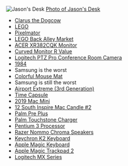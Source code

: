 ![Jason's Desk](https://cdn.hemisphericviews.com/2020-11-02JasonDesk.jpeg)
[Photo of Jason's Desk](https://burk-io-blog.s3.wasabisys.com/hemispheric-views/2020-11-02JasonDesk.jpeg)
- [Clarus the Dogcow](https://en.wikipedia.org/wiki/Dogcow)
- [LEGO](https://www.lego.com/en-us)
- [Pixelmator](https://www.pixelmator.com/pro/)
- [LEGO Back Alley Market](https://www.brickowl.com/catalog/lego-parts)
- [ACER XR382CQK Monitor](https://www.acer.com/ac/en/US/content/model/UM.TX2AA.002)
- [Curved Monitor R Value](https://www.viewsonic.com/library/entertainment/monitor-curvature-explained/)
- [Logitech PTZ Pro Conference Room Camera](https://www.logitech.com/en-us/product/conferencecam-ptz-pro2)
- [1984](https://en.wikipedia.org/wiki/Nineteen_Eighty-Four)
- Samsung is the worst
- [Colorful Mouse Mat](https://www.amazon.com/gp/product/B07BQQXGQG/ref=ppx_yo_dt_b_search_asin_title?ie=UTF8&psc=1)
- Samsung is still the worst
- [Airport Extreme (3rd Generation)](https://en.wikipedia.org/wiki/AirPort_Extreme#3rd_generation)
- [Time Capsule](https://www.apple.com/vn/airport-time-capsule/specs/)
- [2019 Mac Mini](https://www.apple.com/mac-mini/specs/)
- [12 South Inspire Mac Candle #2](https://www.amazon.com/Twelve-South-Inspire-Mac-Candle/dp/B075BF39F9)
- [Palm Pre Plus](https://en.wikipedia.org/wiki/Palm_Pre)
- [Palm Touchstone Charger](https://en.wikipedia.org/wiki/Palm_Pre#Charging)
- [Pentium 3 Processor](https://www.cpu-world.com/CPUs/Pentium-III/TYPE-Pentium%20III%20(Katmai).html)
- [Razer Nommo Chroma Speakers](https://www.razer.com/gaming-speakers/Razer-Nommo/RZ05-02460100-R3U1)
- [Keychron K2 Keyboard
](https://www.keychron.com/products/keychron-k2-wireless-mechanical-keyboard)
- [Apple Magic Keyboard](https://www.apple.com/shop/product/MLA22LL/A/magic-keyboard-us-english)
- [Apple Magic Trackpad 2](https://www.apple.com/shop/product/MJ2R2LL/A/magic-trackpad-2-silver)
- [Logitech MX Series](https://www.logitech.com/en-us/products/mice/mx-master-3.910-005620.html)
